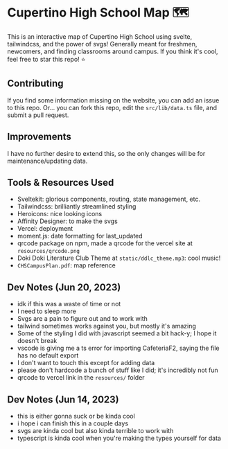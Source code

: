 # Cupertino High School Map 🗺️

This is an interactive map of Cupertino High School using svelte, tailwindcss, and the power of svgs! 
Generally meant for freshmen, newcomers, and finding classrooms around campus. If you think it's cool, feel free to star this repo! ⭐

## Contributing
If you find some information missing on the website, you can add an issue to this repo. Or... you can fork this repo, edit the `src/lib/data.ts` file, and submit a pull request.

## Improvements
I have no further desire to extend this, so the only changes will be for maintenance/updating data.

## Tools & Resources Used
- Sveltekit: glorious components, routing, state management, etc.
- Tailwindcss: brilliantly streamlined styling
- Heroicons: nice looking icons
- Affinity Designer: to make the svgs
- Vercel: deployment
- moment.js: date formatting for last_updated
- qrcode package on npm, made a qrcode for the vercel site at `resources/qrcode.png`
- Doki Doki Literature Club Theme at `static/ddlc_theme.mp3`: cool music!
- `CHSCampusPlan.pdf`: map reference

## Dev Notes (Jun 20, 2023)
- idk if this was a waste of time or not
- I need to sleep more
- Svgs are a pain to figure out and to work with
- tailwind sometimes works against you, but mostly it's amazing
- Some of the styling I did with javascript seemed a bit hack-y; I hope it doesn't break
- vscode is giving me a ts error for importing CafeteriaF2, saying the file has no default export
- I don't want to touch this except for adding data
- please don't hardcode a bunch of stuff like I did; it's incredibly not fun
- qrcode to vercel link in the `resources/` folder

## Dev Notes (Jun 14, 2023)
- this is either gonna suck or be kinda cool
- i hope i can finish this in a couple days
- svgs are kinda cool but also kinda terrible to work with
- typescript is kinda cool when you're making the types yourself for data